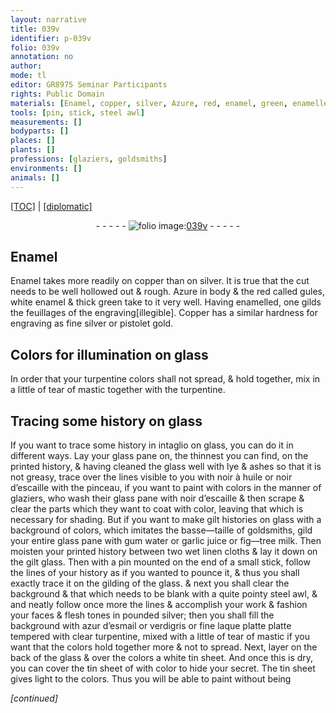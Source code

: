 ```yaml
---
layout: narrative
title: 039v
identifier: p-039v
folio: 039v
annotation: no
author:
mode: tl
editor: GR8975 Seminar Participants
rights: Public Domain
materials: [Enamel, copper, silver, Azure, red, enamel, green, enamelled, Copper, gold, glass, turpentine, tear of mastic, lye, ashes, noir à huile, noir d’escaille, gum water, garlic juice, fig-tree milk, linen cloths, steel, azur d’esmail, verdigris, laque platte, clear turpentine, white tin, tin]
tools: [pin, stick, steel awl]
measurements: []
bodyparts: []
places: []
plants: []
professions: [glaziers, goldsmiths]
environments: []
animals: []
---
```


<p><a href="{{ site.baseurl }}/translation/">[TOC]</a> | <a href="{{ site.baseurl }}/texts/p-039v_tc/">[diplomatic]</a></p><div class="folio" align="center">- - - - - <a href="http://gallica.bnf.fr/ark:/12148/btv1b10500001g/f84.image" target="_blank"><img src="https://cu-mkp.github.io/2017-workshop-edition/assets/photo-icon.png" alt="folio image: " style="display:inline-block; margin-bottom:-3px;"/>039v</a> - - - - - </div>  
  

## <span class="m">Enamel</span>

 
<span class="m">Enamel</span> takes more readily on <span class="m">copper</span> than on <span class="m">silver</span>. It is true that the cut needs to be well hollowed out & rough. <span class="m">Azure</span> in body & the <span class="m">red</span> called gules, white <span class="m">enamel</span> & thick <span class="m">green</span> take to it very well. Having <span class="m">enamelled</span>, one gilds the feuillages of the engraving<span class="del">[illegible]</span>. <span class="m">Copper</span> has a similar hardness for engraving as fine <span class="m">silver</span> or <span class="cn">pistolet</span> <span class="m">gold</span>.
 
 
  

## Colors for illumination on <span class="m">glass</span>

 
In order that your <span class="m">turpentine</span> colors shall not spread, & hold together, mix in a little of <span class="m">tear of mastic</span> together with the <span class="m">turpentine</span>.
 
 
  

## Tracing some history on <span class="m">glass</span>

 
If you want to trace some history in intaglio on <span class="m">glass</span>, you can do it in different ways. Lay your <span class="m">glass</span> pane <span class="del">on</span>, the thinnest you can find, on the printed history, & having cleaned the <span class="m">glass</span> well with <span class="m">lye</span> & <span class="m">ashes</span> so that it is not greasy, trace over the lines visible to you with <span class="m">noir à huile</span> or <span class="m">noir d’escaille</span> with the pinceau, if you want to paint with colors in the manner of <span class="pro">glaziers</span>, who wash their <span class="m">glass</span> pane with <span class="m">noir d’escaille</span> & then scrape & clear the parts which they want to coat with color, leaving that which is necessary for shading. But if you want to make gilt histories on <span class="m">glass</span> with a background of colors, which imitates the basse—taille of <span class="pro">goldsmiths</span>, gild your entire <span class="m">glass</span> pane with <span class="m">gum water</span> or <span class="m">garlic juice</span> or <span class="m">fig—tree milk</span>. Then moisten your printed history between two wet <span class="m">linen cloths</span> & lay it down on the gilt <span class="m">glass</span>. Then with a <span class="tl">pin</span> mounted on the end of a small <span class="tl">stick</span>, follow the lines of your history as if you wanted to pounce it, & thus you shall exactly trace it on the gilding of the <span class="m">glass</span>. & next you shall clear the background & that which needs to be blank with a quite pointy <span class="tl"><span class="m">steel</span> awl</span>, & and neatly follow once more the lines & accomplish your work & fashion your faces & flesh tones in pounded <span class="m">silver</span>; then you shall fill the background with <span class="m">azur d’esmail</span> or <span class="m">verdigris</span> or fine <span class="m">laque platte</span> <span class="del">platte</span> tempered with <span class="m">clear turpentine</span>, mixed with a little of <span class="m">tear of mastic</span> if you want that the colors hold together more & not to spread. Next, layer on the back of the <span class="m">glass</span> & over the colors a <span class="m">white tin</span> sheet. And once this is dry, you can cover the <span class="m">tin</span> sheet <span class="del">of</span> with color to hide your secret. The <span class="m">tin</span> sheet gives light to the colors. Thus you will be able to paint without being
 
*[continued]*
 
